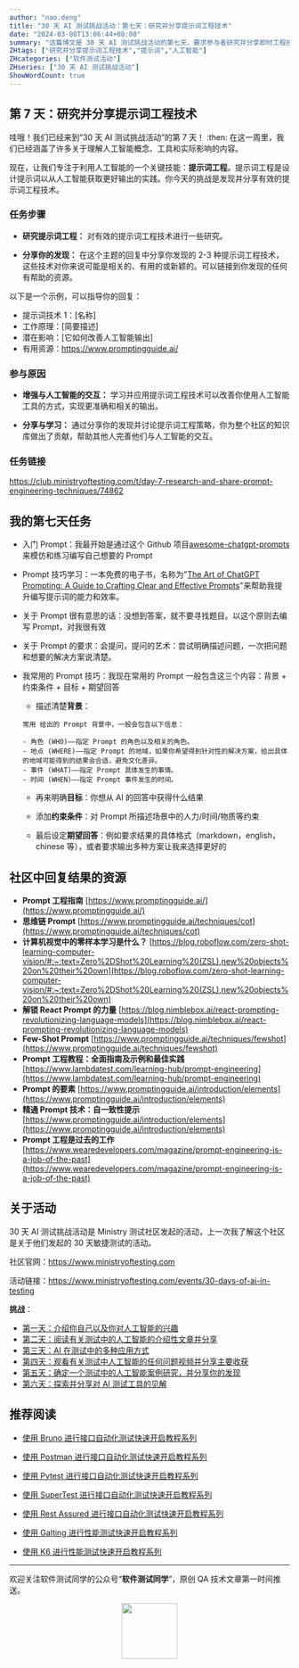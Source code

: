 ```yaml
---
author: "nao.deng"
title: "30 天 AI 测试挑战活动：第七天：研究并分享提示词工程技术"
date: "2024-03-08T13:06:44+08:00"
summary: "这篇博文是 30 天 AI 测试挑战活动的第七天，要求参与者研究并分享即时工程技术。博文可能包括对即时工程技术的定义、其在测试领域的应用、相关工具和技术的介绍，以及作者对即时工程技术的看法。通过分享关于即时工程技术的研究，读者将能够了解其在测试中的潜在价值，以及如何有效地应用这一技术。这个系列活动有望为测试专业人士提供一个深入了解和讨论新兴技术的平台。"
ZHtags: ["研究并分享提示词工程技术","提示词","人工智能"]
ZHcategories: ["软件测试活动"]
ZHseries: ["30 天 AI 测试挑战活动"]
ShowWordCount: true
---
```


## 第 7 天：研究并分享提示词工程技术

哇哦！我们已经来到“30 天 AI 测试挑战活动”的第 7 天！ :then: 在这一周里，我们已经涵盖了许多关于理解人工智能概念、工具和实际影响的内容。

现在，让我们专注于利用人工智能的一个关键技能：**提示词工程**。提示词工程是设计提示词以从人工智能获取更好输出的实践。你今天的挑战是发现并分享有效的提示词工程技术。

### 任务步骤

- **研究提示词工程：** 对有效的提示词工程技术进行一些研究。

- **分享你的发现：** 在这个主题的回复中分享你发现的 2-3 种提示词工程技术，这些技术对你来说可能是相关的、有用的或新颖的。可以链接到你发现的任何有帮助的资源。

以下是一个示例，可以指导你的回复：

- 提示词技术 1：[名称]
- 工作原理：[简要描述]
- 潜在影响：[它如何改善人工智能输出]
- 有用资源：<https://www.promptingguide.ai/>

### 参与原因

- **增强与人工智能的交互：** 学习并应用提示词工程技术可以改善你使用人工智能工具的方式，实现更准确和相关的输出。

- **分享与学习：** 通过分享你的发现并讨论提示词工程策略，你为整个社区的知识库做出了贡献，帮助其他人完善他们与人工智能的交互。

### 任务链接

<https://club.ministryoftesting.com/t/day-7-research-and-share-prompt-engineering-techniques/74862>

## 我的第七天任务

- 入门 Prompt：我最开始是通过这个 Github 项目[awesome-chatgpt-prompts](https://github.com/f/awesome-chatgpt-prompts)来模仿和练习编写自己想要的 Prompt

- Prompt 技巧学习：一本免费的电子书，名称为"[The Art of ChatGPT Prompting: A Guide to Crafting Clear and Effective Prompts](https://fka.gumroad.com/l/art-of-chatgpt-prompting)"来帮助我提升编写提示词的能力和效率。

- 关于 Prompt 很有意思的话：没想到答案，就不要寻找题目。以这个原则去编写 Prompt，对我很有效

- 关于 Prompt 的要求：会提问，提问的艺术：尝试明确描述问题，一次把问题和想要的解决方案说清楚。

- 我常用的 Prompt 技巧：我现在常用的 Prompt 一般包含这三个内容：背景 + 约束条件 + 目标 + 期望回答

  - 描述清楚**背景**：

  ```text
  常用 给出的 Prompt 背景中，一般会包含以下信息：

  - 角色 (WHO)——指定 Prompt 的角色以及相关的角色。
  - 地点 (WHERE)——指定 Prompt 的地域，如果你希望得到针对性的解决方案，给出具体的地域可能得到的结果会合适，避免文化差异。
  - 事件 (WHAT)——指定 Prompt 具体发生的事情。
  - 时间 (WHEN)——指定 Prompt 事件发生的时间。
  ```

  - 再来明确**目标**：你想从 AI 的回答中获得什么结果

  - 添加**约束条件**：对 Prompt 所描述场景中的人力/时间/物质等约束

  - 最后设定**期望回答**：例如要求结果的具体格式（markdown，english，chinese 等），或者要求输出多种方案让我来选择更好的

## 社区中回复结果的资源

- **Prompt 工程指南** [https://www.promptingguide.ai/](https://www.promptingguide.ai/)
- **思维链 Prompt** [https://www.promptingguide.ai/techniques/cot](https://www.promptingguide.ai/techniques/cot)
- **计算机视觉中的零样本学习是什么？** [https://blog.roboflow.com/zero-shot-learning-computer-vision/#:~:text=Zero%2DShot%20Learning%20(ZSL),new%20objects%20on%20their%20own](https://blog.roboflow.com/zero-shot-learning-computer-vision/#:~:text=Zero%2DShot%20Learning%20(ZSL),new%20objects%20on%20their%20own)
- **解锁 React Prompt 的力量** [https://blog.nimblebox.ai/react-prompting-revolutionizing-language-models](https://blog.nimblebox.ai/react-prompting-revolutionizing-language-models)
- **Few-Shot Prompt** [https://www.promptingguide.ai/techniques/fewshot](https://www.promptingguide.ai/techniques/fewshot)
- **Prompt 工程教程：全面指南及示例和最佳实践** [https://www.lambdatest.com/learning-hub/prompt-engineering](https://www.lambdatest.com/learning-hub/prompt-engineering)
- **Prompt 的要素** [https://www.promptingguide.ai/introduction/elements](https://www.promptingguide.ai/introduction/elements)
- **精通 Prompt 技术：自一致性提示** [https://www.promptingguide.ai/introduction/elements](https://www.promptingguide.ai/introduction/elements)
- **Prompt 工程是过去的工作** [https://www.wearedevelopers.com/magazine/prompt-engineering-is-a-job-of-the-past](https://www.wearedevelopers.com/magazine/prompt-engineering-is-a-job-of-the-past)

## 关于活动

30 天 AI 测试挑战活动是 Ministry 测试社区发起的活动，上一次我了解这个社区是关于他们发起的 30 天敏捷测试的活动。

社区官网：<https://www.ministryoftesting.com>

活动链接：<https://www.ministryoftesting.com/events/30-days-of-ai-in-testing>

**挑战**：

- [第一天：介绍你自己以及你对人工智能的兴趣](https://naodeng.com.cn/zh/posts/event/30-days-of-ai-in-testing-day-1-introduce-yourself-and-your-interest-in-ai/)
- [第二天：阅读有关测试中的人工智能的介绍性文章并分享](https://naodeng.com.cn/zh/posts/event/30-days-of-ai-in-testing-day-2-read-an-introductory-article-on-ai-in-testing-and-share-it/)
- [第三天：AI 在测试中的多种应用方式](https://naodeng.com.cn/zh/posts/event/30-days-of-ai-in-testing-day-3-list-ways-in-which-ai-is-used-in-testing/)
- [第四天：观看有关测试中人工智能的任何问题视频并分享主要收获](https://naodeng.com.cn/zh/posts/event/30-days-of-ai-in-testing-day-4-watch-the-ama-on-artificial-intelligence-in-testing-and-share-your-key-takeaway/)
- [第五天：确定一个测试中的人工智能案例研究，并分享你的发现](https://naodeng.com.cn/zh/posts/event/30-days-of-ai-in-testing-day-5-identify-a-case-study-on-ai-in-testing-and-share-your-findings/)
- [第六天：探索并分享对 AI 测试工具的见解](https://naodeng.com.cn/zh/posts/event/30-days-of-ai-in-testing-day-6-explore-and-share-insights-on-ai-testing-tools/)

## 推荐阅读

- [使用 Bruno 进行接口自动化测试快速开启教程系列](https://naodeng.com.cn/zh/zhcategories/bruno/)

- [使用 Postman 进行接口自动化测试快速开启教程系列](https://naodeng.tech/zh/zhseries/postman-%E6%8E%A5%E5%8F%A3%E8%87%AA%E5%8A%A8%E5%8C%96%E6%B5%8B%E8%AF%95%E6%95%99%E7%A8%8B/)
- [使用 Pytest 进行接口自动化测试快速开启教程系列](https://naodeng.tech/zh/zhseries/pytest-%E6%8E%A5%E5%8F%A3%E8%87%AA%E5%8A%A8%E5%8C%96%E6%B5%8B%E8%AF%95%E6%95%99%E7%A8%8B/)
- [使用 SuperTest 进行接口自动化测试快速开启教程系列](https://naodeng.tech/zh/zhseries/supertest-%E6%8E%A5%E5%8F%A3%E8%87%AA%E5%8A%A8%E5%8C%96%E6%B5%8B%E8%AF%95%E6%95%99%E7%A8%8B/)
- [使用 Rest Assured 进行接口自动化测试快速开启教程系列](https://naodeng.tech/zh/zhseries/rest-assured-%E6%8E%A5%E5%8F%A3%E8%87%AA%E5%8A%A8%E5%8C%96%E6%B5%8B%E8%AF%95%E6%95%99%E7%A8%8B/)
- [使用 Galting 进行性能测试快速开启教程系列](https://naodeng.tech/zh/zhseries/gatling-%E6%80%A7%E8%83%BD%E6%B5%8B%E8%AF%95%E6%95%99%E7%A8%8B/)
- [使用 K6 进行性能测试快速开启教程系列](https://naodeng.com.cn/zh/zhseries/k6-%E6%80%A7%E8%83%BD%E6%B5%8B%E8%AF%95%E6%95%99%E7%A8%8B/)

---
欢迎关注软件测试同学的公众号“**软件测试同学**”，原创 QA 技术文章第一时间推送。
<!-- markdownlint-disable MD045 -->
<!-- markdownlint-disable MD033 -->
<center>
  <img src="https://cdn.jsdelivr.net/gh/naodeng/blogimg@master/uPic/2023112015'QR Code for 公众号.jpg" style="width: 100px;">
</center>
<!-- markdownlint-disable MD033 -->
<!-- markdownlint-disable MD045 -->
